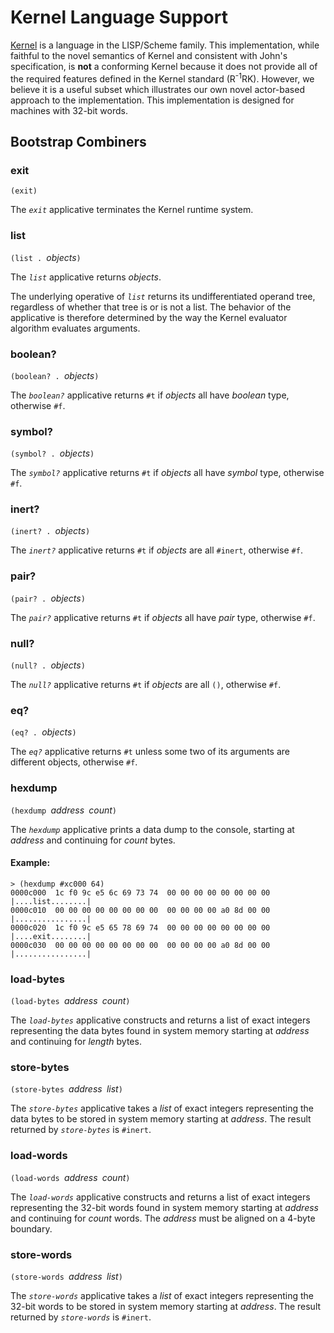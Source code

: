 # Kernel Language Support

[Kernel](https://web.cs.wpi.edu/~jshutt/kernel.html) is a language in the LISP/Scheme family. 
This implementation, while faithful to the novel semantics of Kernel 
and consistent with John's specification, 
is **not** a conforming Kernel 
because it does not provide all of the required features 
defined in the Kernel standard (R<sup>-1</sup>RK). 
However, we believe it is a useful subset 
which illustrates our own novel actor-based approach to the implementation. 
This implementation is designed for machines with 32-bit words.

## Bootstrap Combiners

### exit

`(exit)`

The _`exit`_ applicative terminates the Kernel runtime system.

### list

`(list . `_objects_`)`

The _`list`_ applicative returns _objects_.

The underlying operative of _`list`_ 
returns its undifferentiated operand tree, 
regardless of whether that tree is or is not a list. 
The behavior of the applicative is therefore determined 
by the way the Kernel evaluator algorithm evaluates arguments.

### boolean?

`(boolean? . `_objects_`)`

The _`boolean?`_ applicative returns `#t` 
if _objects_ all have _boolean_ type, 
otherwise `#f`.

### symbol?

`(symbol? . `_objects_`)`

The _`symbol?`_ applicative returns `#t` 
if _objects_ all have _symbol_ type, 
otherwise `#f`.

### inert?

`(inert? . `_objects_`)`

The _`inert?`_ applicative returns `#t` 
if _objects_ are all `#inert`, 
otherwise `#f`.

### pair?

`(pair? . `_objects_`)`

The _`pair?`_ applicative returns `#t` 
if _objects_ all have _pair_ type, 
otherwise `#f`.

### null?

`(null? . `_objects_`)`

The _`null?`_ applicative returns `#t` 
if _objects_ are all `()`, 
otherwise `#f`.

### eq?

`(eq? . `_objects_`)`

The _`eq?`_ applicative returns `#t` 
unless some two of its arguments are 
different objects,
otherwise `#f`.

### hexdump

`(hexdump `_address_` `_count_`)`

The _`hexdump`_ applicative prints a data dump to the console,
starting at _address_ and continuing for _count_ bytes.

#### Example:
```
> (hexdump #xc000 64)
0000c000  1c f0 9c e5 6c 69 73 74  00 00 00 00 00 00 00 00  |....list........|
0000c010  00 00 00 00 00 00 00 00  00 00 00 00 a0 8d 00 00  |................|
0000c020  1c f0 9c e5 65 78 69 74  00 00 00 00 00 00 00 00  |....exit........|
0000c030  00 00 00 00 00 00 00 00  00 00 00 00 a0 8d 00 00  |................|
```

### load-bytes

`(load-bytes `_address_` `_count_`)`

The _`load-bytes`_ applicative constructs and returns a list of exact integers 
representing the data bytes found in system memory
starting at _address_ and continuing for _length_ bytes.

### store-bytes

`(store-bytes `_address_` `_list_`)`

The _`store-bytes`_ applicative takes a _list_ of exact integers 
representing the data bytes to be stored in system memory
starting at _address_.
The result returned by _`store-bytes`_ is `#inert`.

### load-words

`(load-words `_address_` `_count_`)`

The _`load-words`_ applicative constructs and returns a list of exact integers 
representing the 32-bit words found in system memory
starting at _address_ and continuing for _count_ words.
The _address_ must be aligned on a 4-byte boundary.

### store-words

`(store-words `_address_` `_list_`)`

The _`store-words`_ applicative takes a _list_ of exact integers 
representing the 32-bit words to be stored in system memory
starting at _address_.
The result returned by _`store-words`_ is `#inert`.
